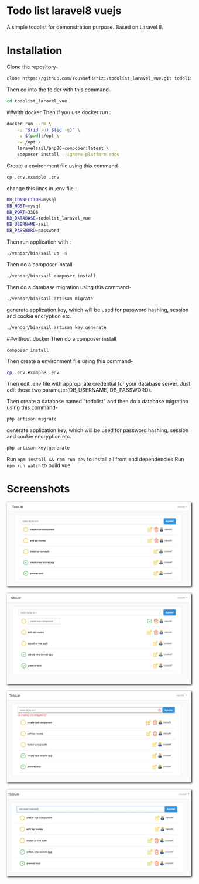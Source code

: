 # Todo list laravel8 vuejs
A simple todolist for demonstration purpose. Based on Laravel 8.

# Installation
Clone the repository-
```sh
clone https://github.com/YoussefHarizi/todolist_laravel_vue.git todolist_laravel_vue
```
Then cd into the folder with this command-
```sh
cd todolist_laravel_vue
```
##with docker
Then if you use docker run :
```sh
docker run --rm \
    -u "$(id -u):$(id -g)" \
    -v $(pwd):/opt \
    -w /opt \
    laravelsail/php80-composer:latest \
    composer install --ignore-platform-reqs
```
Create a environment file using this command-
```sh
cp .env.example .env
```
change this lines in .env file :
```sh
DB_CONNECTION=mysql
DB_HOST=mysql
DB_PORT=3306
DB_DATABASE=todolist_laravel_vue
DB_USERNAME=sail
DB_PASSWORD=password
```
Then run application with :
```sh
./vendor/bin/sail up -d
```
Then do a composer install
```sh
./vendor/bin/sail composer install
```

Then do a database migration using this command-
```sh
./vendor/bin/sail artisan migrate
```
generate application key, which will be used for password hashing, session and cookie encryption etc.
```sh
./vendor/bin/sail artisan key:generate
```
##without docker
Then do a composer install
```sh
composer install
```
Then create a environment file using this command-
```sh
cp .env.example .env
```
Then edit .env file with appropriate credential for your database server. Just edit these two parameter(DB_USERNAME, DB_PASSWORD).

Then create a database named "todolist" and then do a database migration using this command-
```sh
php artisan migrate
```
generate application key, which will be used for password hashing, session and cookie encryption etc.
```sh
php artisan key:generate
```
Run ``` npm install && npm run dev ``` to install all front end dependencies
Run ``` npm run watch ``` to build vue 
# Screenshots
<p align="center"><img src="https://github.com/YoussefHarizi/todolist_laravel_vue/blob/develop/public/images/Capture1.JPG" style="width:400;box-shadow: 2px 2px 5px black;margin-bottom:2px;"></p>
<p align="center"><img src="https://github.com/YoussefHarizi/todolist_laravel_vue/blob/develop/public/images/Capture2.JPG" style="width:400;box-shadow: 2px 2px 5px black;margin-bottom:2px;"></p>
<p align="center"><img src="https://github.com/YoussefHarizi/todolist_laravel_vue/blob/develop/public/images/Capture3.JPG" style="width:400;box-shadow: 2px 2px 5px black;margin-bottom:2px;"></p>
<p align="center"><img src="https://github.com/YoussefHarizi/todolist_laravel_vue/blob/develop/public/images/Capture4.JPG" style="width:400;box-shadow: 2px 2px 5px black;margin-bottom:2px;"></p>




